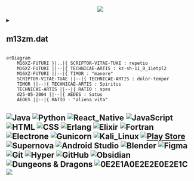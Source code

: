 <p align="center">
  <a href="https://github.com/Chikkago">
    <img src="https://readme-typing-svg.demolab.com/?lines=Programming%20is%20my%20hobby;But%20at%20heart%20I'm%20a%20Sorcerer+🧙🏼‍♂️&font=Ubuntu&center=true&width=440&height=60&color=30AC45FF&vCenter=true&pause=1000&size=26" /></a>
</p>
<details> 
  <summary><h2>m13zm.dat</h2></summary>

  <p>
    <a href="https://github.com/Chikkago">
      <img alt="Donni's streak" src="https://github-profile-summary-cards.vercel.app/api/cards/profile-details?username=Chikkago&theme=github_dark"/>
    </a>
  </p>
  <p>
    <a href="https://github.com/Chikkago">
      <img alt="Donni's commits" src="http://github-profile-summary-cards.vercel.app/api/cards/productive-time?username=Chikkago&theme=github_dark"/>
      <img alt="Donni's top languages by Repo" src="http://github-profile-summary-cards.vercel.app/api/cards/repos-per-language?username=Chikkago&theme=github_dark"/>
    </a>
  </p>  
  <p>
  </p>
</details>




```mermaid
erDiagram
    M16XZ-FUTURI }|..|{ SCRIPTOR-VITAE-TUAE : repetio
    M16XZ-FUTURI ||--|{ TECHNICAE-ARTIS : kz-sh-11_0_11etpl2
    M16XZ-FUTURI ||--|{ TIMOR : "manere"
    SCRIPTOR-VITAE-TUAE ||--|{ TECHNICAE-ARTIS : dolor-tempor
    TIMOR ||--|{ TECHNICAE-ARTIS : Spiritus
    TECHNICAE-ARTIS ||--|{ RATIO : spes
    d25-05-2004 ||--|{ AEDES : Satus
    AEDES ||--|{ RATIO : "aliena vita"
```
![Java](https://img.shields.io/badge/-Java-black?style=for-the-badge&logo=CoffeeScript&logoColor=orange)
![Python](https://img.shields.io/badge/Python-black?style=for-the-badge&logo=Python&logoColor=blue)
![React_Native](https://img.shields.io/badge/React_Native-black?style=for-the-badge&logo=React)
![JavaScript](https://img.shields.io/badge/JavaScript-black?style=for-the-badge&logo=JavaScript)
![HTML](https://img.shields.io/badge/Html-black?style=for-the-badge&logo=HTML5)
![CSS](https://img.shields.io/badge/Css-black?style=for-the-badge&logo=CSS3&logoColor=blue)
![Erlang](https://img.shields.io/badge/Erlang-black?style=for-the-badge&logo=Erlang&logoColor=A90533)
![Elixir](https://img.shields.io/badge/Elixir-black?style=for-the-badge&logo=Elixir&logoColor=4B275F)
![Fortran](https://img.shields.io/badge/Fortran-black?style=for-the-badge&logo=Fortran&logoColor=734F96)
![Electrone](https://img.shields.io/badge/Electron-black?style=for-the-badge&logo=Electron&logoColor=47848F)
![Gunicorn](https://img.shields.io/badge/Gunicorn-black?style=for-the-badge&logo=Gunicorn)
![Kali_Linux](https://img.shields.io/badge/Kali_Linux-black?style=for-the-badge&logo=KaliLinux&logoColor=white&logoWidth=12)
[![Play Store](https://img.shields.io/badge/PlayStore-black?style=for-the-badge&labelColor=black&logo=android)](https://play.google.com/)
![Supernova](https://img.shields.io/badge/Supernova-black?style=for-the-badge&logo=saturn&logoColor=white)
![Android Studio](https://img.shields.io/badge/Android_Studio-black?style=for-the-badge&logo=androidstudio)
![Blender](https://img.shields.io/badge/Blender-black?style=for-the-badge&logo=blender)
![Figma](https://img.shields.io/badge/Figma-black?style=for-the-badge&logo=figma)
![Git](https://img.shields.io/badge/Git-black?style=for-the-badge&logo=git)
![Hyper](https://img.shields.io/badge/Hyper-black?style=for-the-badge&logo=Hyper)
![GitHub](https://img.shields.io/badge/GitHub-black?style=for-the-badge&logo=github)
![Obsidian](https://img.shields.io/badge/Obsidian-black?style=for-the-badge&logo=Obsidian&logoColor=483699)
![Dungeons & Dragons](https://img.shields.io/badge/Dungeons_&_Dragons-black?style=for-the-badge&logo=dungeonsanddragons&logoColor=red)
![0E2E1A0E2E2E0E2E1C](https://img.shields.io/badge/0E2E1A0E2E2E0E2E1C-black?style=for-the-badge&logo=Pastebin&logoColor=white)
<img src="https://profile-counter.glitch.me/Chikkago/count.svg" />
---


